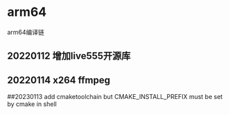 # arm64
arm64编译链
## 20220112 增加live555开源库
## 20220114 x264 ffmpeg
##20230113 add cmaketoolchain but CMAKE_INSTALL_PREFIX must be set by cmake in shell
